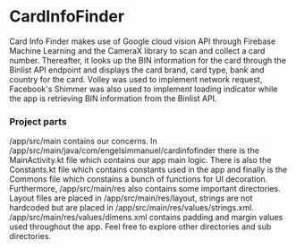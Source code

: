 # CardInfoFinder
Card Info Finder makes use of Google cloud vision API through Firebase Machine Learning and the CameraX library to scan and collect a card number.
Thereafter, it looks up the BIN information for the card through the Binlist API endpoint and displays the card brand, card type, bank and country for the card.
Volley was used to implement network request, Facebook's Shimmer was also used to implement loading indicator while the app is retrieving
BIN information from the Binlist API.

### Project parts
/app/src/main contains our concerns. In /app/src/main/java/com/engelsimmanuel/cardinfofinder there is the MainActivity.kt file which contains our app main logic. There is also the Constants.kt file
which contains constants used in the app and finally is the Commons file which constains a bunch of functions for UI decoration.
Furthermore, /app/src/main/res also contains some important directories. Layout files are placed in /app/src/main/res/layout, strings are not hardcoded but are placed in
/app/src/main/res/values/strings.xml. /app/src/main/res/values/dimens.xml contains padding and margin values used throughout the app. Feel free to explore other
directories and sub directories.